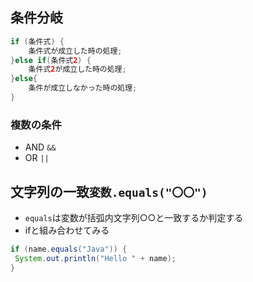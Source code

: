 ## 条件分岐
```java
if (条件式) {
    条件式が成立した時の処理;
}else if(条件式2) {
    条件式2が成立した時の処理;
}else{
    条件が成立しなかった時の処理;
}
```
### 複数の条件
- AND ```&&```
- OR ```||```
## 文字列の一致```変数.equals("〇〇")```
- ```equals```は変数が括弧内文字列○○と一致するか判定する
- ifと組み合わせてみる
```java
if (name.equals("Java")) {
 System.out.println("Hello " + name);
}
```
